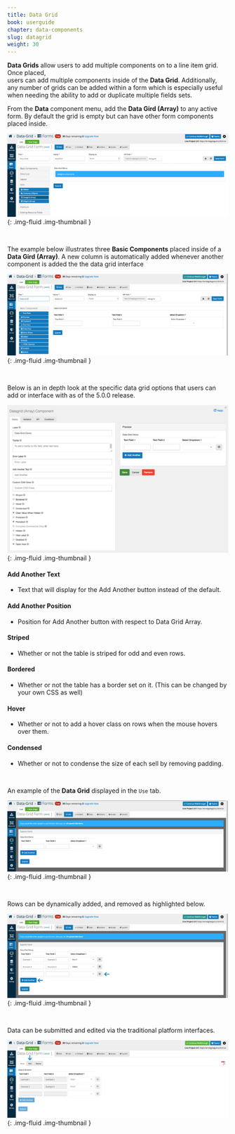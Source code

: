 ```yaml
---
title: Data Grid
book: userguide
chapter: data-components
slug: datagrid
weight: 30
---
```


**Data Grids** allow users to add multiple components on to a line item grid. Once placed,  
users can add multiple components inside of the **Data Grid**. Additionally, any number of grids can be added
within a form which is especially useful when needing the ability to add or duplicate multiple fields sets.

From the **Data** component menu, add the **Data Gird (Array)** to any active form. By default the grid is empty 
but can have other form components placed inside. 

![Data Grid Example](/assets/img/userguide/layout-components/Data-Grid-1.png){: .img-fluid .img-thumbnail }

&nbsp;

The example below illustrates three **Basic Components** placed inside of a **Data Gird (Array)**. A new column is 
automatically added whenever another component is added the the data grid interface 

![Data Grid Example](/assets/img/userguide/layout-components/Data-Grid-2.png){: .img-fluid .img-thumbnail }

&nbsp;

Below is an in depth look at the specific data grid options that users can add or interface with as of the 5.0.0 release.  

![Data Grid Component Details](/assets/img/userguide/layout-components/Data-Grid-3.png){: .img-fluid .img-thumbnail }

#### Add Another Text

* Text that will display for the Add Another button instead of the default. 

#### Add Another Position 

* Position for Add Another button with respect to Data Grid Array.

#### Striped 

* Whether or not the table is striped for odd and even rows.

#### Bordered 

* Whether or not the table has a border set on it. (This can be changed by your own CSS as well)

#### Hover 

* Whether or not to add a hover class on rows when the mouse hovers over them.

#### Condensed 

* Whether or not to condense the size of each sell by removing padding.


&nbsp;

An example of the **Data Grid** displayed in the ```Use``` tab.  

![Data Grid Example](/assets/img/userguide/layout-components/Data-Grid-4.png){: .img-fluid .img-thumbnail }

&nbsp;

Rows can be dynamically added, and removed as highlighted below.

![Data Grid Example](/assets/img/userguide/layout-components/Data-Grid-5.png){: .img-fluid .img-thumbnail }

&nbsp; 

Data can be submitted and edited via the traditional platform interfaces. 

![Data Grid Example](/assets/img/userguide/layout-components/Data-Grid-6.png){: .img-fluid .img-thumbnail }
